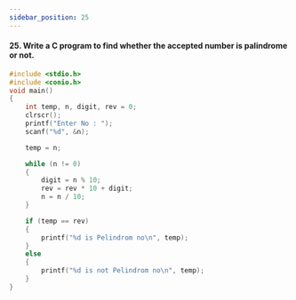 ```yaml
---
sidebar_position: 25
---
```


#### 25. Write a C program to find whether the accepted number is palindrome or not.

```c
#include <stdio.h>
#include <conio.h>
void main()
{
    int temp, n, digit, rev = 0;
    clrscr();
    printf("Enter No : ");
    scanf("%d", &n);

    temp = n;

    while (n != 0)
    {
        digit = n % 10;
        rev = rev * 10 + digit;
        n = n / 10;
    }

    if (temp == rev)
    {
        printf("%d is Pelindrom no\n", temp);
    }
    else
    {
        printf("%d is not Pelindrom no\n", temp);
    }
}
```

<!--
### Output

![d](outputs\25.jpg)
 -->
